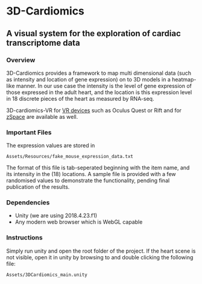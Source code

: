 # 3D-Cardiomics
## A visual system for the exploration of cardiac transcriptome data


### Overview
3D-Cardiomics provides a framework to map multi dimensional data (such as intensity and location of gene expression) on to 3D models in a heatmap-like manner. In our use case the intensity is the level of gene expression of those expressed in the adult heart, and the location is this expression level in 18 discrete pieces of the heart as measured by RNA-seq.

3D-cardiomics-VR for [VR devices](https://github.com/Ramialison-Lab/3DCardiomicsVR) such as Oculus Quest or Rift and for [zSpace](https://github.com/Ramialison-Lab/3DCardiomicszSpace) are available as well.

### Important Files
The expression values are stored in
```
Assets/Resources/fake_mouse_expression_data.txt
```
The format of this file is tab-seperated beginning with the item name, and its intensity in the (18) locations. A sample file is provided with a few randomised values to demonstrate the functionality, pending final publication of the results.

### Dependencies
- Unity (we are using 2018.4.23.f1)
- Any modern web browser which is WebGL capable

### Instructions
Simply run unity and open the root folder of the project. If the heart scene is not visible, open it in unity by browsing to and double clicking the following file:
```
Assets/3DCardiomics_main.unity
```



